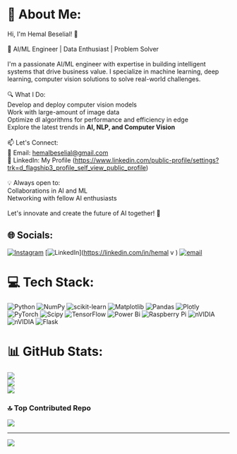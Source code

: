 # 💫 About Me:
Hi, I'm Hemal Beselial! 👋<br><br>🚀 AI/ML Engineer | Data Enthusiast | Problem Solver<br><br>I'm a passionate AI/ML engineer with expertise in building intelligent systems that drive business value. I specialize in machine learning, deep learning, computer vision solutions to solve real-world challenges.<br><br>🔍 What I Do:<br>Develop and deploy  computer vision models<br>Work with large-amount of image data<br>Optimize dl algorithms for performance and efficiency in edge <br>Explore the latest trends in **AI, NLP, and Computer Vision**<br><br> 📫 Let's Connect:<br> 📧 Email: [hemalbeselial@gmail.com](mailto:hemalbeselial@gmail.com)<br>🔗 LinkedIn: My Profile (https://www.linkedin.com/public-profile/settings?trk=d_flagship3_profile_self_view_public_profile)<br><br>💡 Always open to:<br>Collaborations in AI and ML<br>Networking with fellow AI enthusiasts<br><br>Let's innovate and create the future of AI together! 🚀


## 🌐 Socials:
[![Instagram](https://img.shields.io/badge/Instagram-%23E4405F.svg?logo=Instagram&logoColor=white)](https://instagram.com/https://www.instagram.com/hemal_beselial/) [![LinkedIn](https://img.shields.io/badge/LinkedIn-%230077B5.svg?logo=linkedin&logoColor=white)](https://linkedin.com/in/hemal v ) [![email](https://img.shields.io/badge/Email-D14836?logo=gmail&logoColor=white)](mailto:hemalbeselial@gmail.com) 

# 💻 Tech Stack:
![Python](https://img.shields.io/badge/python-3670A0?style=plastic&logo=python&logoColor=ffdd54) ![NumPy](https://img.shields.io/badge/numpy-%23013243.svg?style=plastic&logo=numpy&logoColor=white) ![scikit-learn](https://img.shields.io/badge/scikit--learn-%23F7931E.svg?style=plastic&logo=scikit-learn&logoColor=white) ![Matplotlib](https://img.shields.io/badge/Matplotlib-%23ffffff.svg?style=plastic&logo=Matplotlib&logoColor=black) ![Pandas](https://img.shields.io/badge/pandas-%23150458.svg?style=plastic&logo=pandas&logoColor=white) ![Plotly](https://img.shields.io/badge/Plotly-%233F4F75.svg?style=plastic&logo=plotly&logoColor=white) ![PyTorch](https://img.shields.io/badge/PyTorch-%23EE4C2C.svg?style=plastic&logo=PyTorch&logoColor=white) ![Scipy](https://img.shields.io/badge/SciPy-%230C55A5.svg?style=plastic&logo=scipy&logoColor=%white) ![TensorFlow](https://img.shields.io/badge/TensorFlow-%23FF6F00.svg?style=plastic&logo=TensorFlow&logoColor=white) ![Power Bi](https://img.shields.io/badge/power_bi-F2C811?style=plastic&logo=powerbi&logoColor=black) ![Raspberry Pi](https://img.shields.io/badge/-Raspberry_Pi-C51A4A?style=plastic&logo=Raspberry-Pi) ![nVIDIA](https://img.shields.io/badge/nVIDIA-%2376B900.svg?style=plastic&logo=nVIDIA&logoColor=white) ![nVIDIA](https://img.shields.io/badge/cuda-000000.svg?style=plastic&logo=nVIDIA&logoColor=green) ![Flask](https://img.shields.io/badge/flask-%23000.svg?style=plastic&logo=flask&logoColor=white)
# 📊 GitHub Stats:
![](https://github-readme-stats.vercel.app/api?username=hemalbeselial&theme=dark&hide_border=false&include_all_commits=true&count_private=true)<br/>
![](https://nirzak-streak-stats.vercel.app/?user=hemalbeselial&theme=dark&hide_border=false)<br/>
![](https://github-readme-stats.vercel.app/api/top-langs/?username=hemalbeselial&theme=dark&hide_border=false&include_all_commits=true&count_private=true&layout=compact)

### 🔝 Top Contributed Repo
![](https://github-contributor-stats.vercel.app/api?username=hemalbeselial&limit=5&theme=dark&combine_all_yearly_contributions=true)

---
[![](https://visitcount.itsvg.in/api?id=hemalbeselial&icon=1&color=1)](https://visitcount.itsvg.in)

<!-- Proudly created with GPRM ( https://gprm.itsvg.in ) -->
